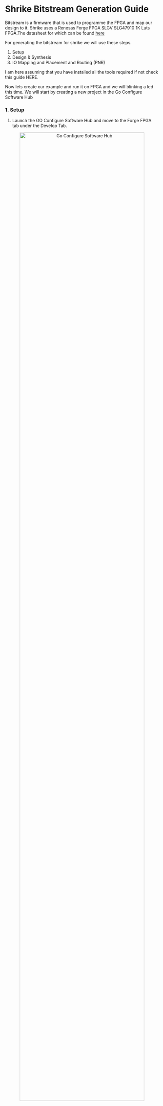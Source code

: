 # Shrike Bitstream Generation Guide 

Bitstream is a firmware that is used to programme the FPGA and map our design to it. Shrike uses a Renesas Forge FPGA SLGV SLG47910 1K Luts FPGA.The datasheet for which can be found [here](https://www.renesas.com/en/products/slg47910)


For generating the bitstream for shrike we will use these steps. 

  1. Setup 
  2. Design & Synthesis 
  3. IO Mapping and Placement and Routing (PNR)

I am here assuming that you have installed all the tools required if not check this guide HERE. 

Now lets create our example and run it on FPGA and we will blinking a led this time. We will start by creating a new project in the Go Configure Software Hub 

### 1. Setup  

1. Launch the GO Configure Software Hub and move to the Forge FPGA tab under the Develop Tab. 

<div align="center">

 <img src="./images/bitstream_gen/go_config_launch.png" alt="Go Configure Software Hub" width="90%">

</div>

2. Double click on the FPGA ( ) in our case.
NOTE: You can also just open the led blink project available in the Projects section of github that can be one from the open option in hte bottom right corner and then navigate the the ffpga file of that project. 

<div align="center">

 <img src="./images/bitstream_gen/fpga_selection.png" alt="shrike" width="90%">

</div>

3. Now select the project name and project location of your choice. 

<div align="center">

 <img src="./images/bitstream_gen/project_path.png" alt="shrike" width="90%">

</div>

4. Now you will see the window Project setting select the first values in each box by clicking the arrow beside it.
It should look like this.

<div align="center">

 <img src="./images/bitstream_gen/project_setting.png" alt="shrike" width="90%">

</div>

5. Double click on hte light blue square (FPGA COre) in and you should see this window.  Now you are done with setup lets design our blink led hardware.    

<div align="center">

 <img src="./images/bitstream_gen/empty_main.png" alt="shrike" width="90%">

</div>


Check out this short video guide. 


<div align="center">

  <video width="90%" controls>
    <source src="./images/bitstream_gen/go_config_launch.webm" type="video/webm">
    Your browser does not support the video tag.
  </video>

</div>

### 2. Design 

Now we will how we design the led_blink hardware that is Verilog for the design. 

So as of now we are aware that we need a led that should be blinked so lets declare that in verilog. 

```
module led_blink (output led,
                  output led_en);
endmodule
```

Now every output requires a output enable for forge FPGA thus we will define a led_en pin as well and we will keep it high ( value = 1) by default so that led signal ( IO) is always a output from the board.

We need to figure out a way to so how are we going to blink ( toggle ) this led for convience lets assume we want to blink it every second . So this tell's us that we need some kind of clock to check the time and how much time has passed. 

We have a clock on out FPGA its a a pulsating that creates a 50Mhz square wave we have to use this to calculate to one second to do so we can simply add a counter that counts till 50_000_000 cycles as that how much we will require to reach one second at a 50 Mhz frequency. 

Thus now we will create a hardware that blinks a led whenever its counter reaches 50_000_000 and the verilog for this will look like this 


```
(* top *) module blink(
  (* iopad_external_pin, clkbuf_inhibit *) input clk,
  (* iopad_external_pin *) output LED,
  (* iopad_external_pin *) output LED_en,
  (* iopad_external_pin *) output clk_en
  );

  reg [31:0] counter;
  reg LED_status;

  assign LED_en = 1'b1;
  assign clk_en = 1'b1;
  
  always @ (posedge clk) begin
    counter <= counter + 1'b1;
    if (counter == 50_000_000) begin
      LED_status <= !LED_status;
      counter <= 32'b0;
    end
  end

  assign LED = LED_status;

endmodule 

```




There are a lot other ways to blink an led as well and you can always use those however before writing verilog for shrike please checkout [Style Guide](./verilog_style_guide.md) for reference .

However here we are assuming that you are using the code mentioned above . Get this code in the main.v in the software.

<div align="center">

 <img src="./images/bitstream_gen/mainv_code.png" alt="shrike" width="90%">

</div>

Now the next step will be to synthesize the verilog for doing so click the button in the bottom left corner. It should take a minute and then you will a green tick beside it that should tell you that synthesis has happens without any error. 


Now we will move to IO planning and bitstream generation. 

### 3. IO Planning and PNR 

Now that we have synthesized hte verilog lets connect the signal to the Input outputs pins. Follow the command below to map hte required pins.

 1. Open the IO planner from the top bar in hte software.

<div align="center">

 <img src="./images/bitstream_gen/io_planner.png" alt="shrike" width="90%">

</div>

 2. Now we will first map we will map the clock pins filter the selection by using CLK and OSC_ctrl tab.

 We have two clock related signal "clk" and "clk_en" map them to "OSC_CLK" and "OSC_EN" respectively.

<div align="center">

 <img src="./images/bitstream_gen/clk_io_map.png" alt="shrike" width="90%">

</div>
 

 3. Led map the led out signals filter the selection using only he GPIO uptick all the other onces. 
 We have two signal related to led "LED" and "LED_en" as out on board led is connected to pin number 16 we will connected these signals to "GPIO16_OUT"  and "GPIO16_OE" respectively.

<div align="center">

 <img src="./images/bitstream_gen/led_io_map.png" alt="shrike" width="90%">

</div>

 4. IO planning has been done save the setting and press Generate Bitstream button in the left bottom . It will take some time to generate bitstream and you will see a green tick after its done. 

<div align="center">

 <img src="./images/bitstream_gen/bitstream_done.png" alt="shrike" width="90%">

</div>

 Congratulation's you have generated your first hardware. 


<div align="center">

  <video width="90%" controls>
    <source src="./images/bitstream_gen/complete_flow.webm" type="video/webm">
    Your browser does not support the video tag.
  </video>

</div>


Now that you have generated your first bitstream let's upload these on the FPGA these will be pretty simple follow the step 3-4 step in the guide or complete guide if you checking it for first time [getting_started](./getting_started.md) . 


I will also recommend you to go through hte the docs available [here](https://www.renesas.com/en/products/slg47910).